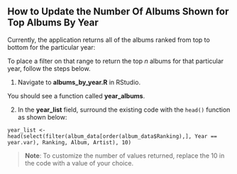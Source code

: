 <!-- _sidebar.md -->

## How to Update the Number Of Albums Shown for Top Albums By Year

Currently, the application returns all of the albums ranked from top to bottom for the particular year: 

To place a filter on that range to return the top *n* albums for that particular year, follow the steps below.

1) Navigate to **albums_by_year.R** in RStudio.

You should see a function called **year_albums**.

2) In the **year_list** field, surround the existing code with the `head()` function as shown below:

```
year_list <- head(select(filter(album_data[order(album_data$Ranking),], Year == year.var), Ranking, Album, Artist), 10)
```
<!-- Add a Note below -->
>**Note**: To customize the number of values returned, replace the 10 in the code with a value of your choice. 